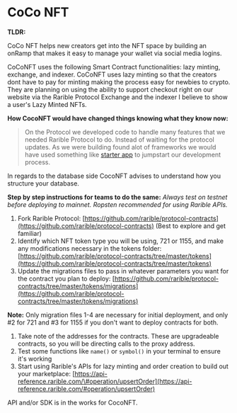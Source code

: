 # CoCo NFT

**TLDR:**

CoCo NFT helps new creators get into the NFT space by building an onRamp that makes it easy to manage your wallet via social media logins.

CoCoNFT uses the following Smart Contract functionalities: lazy minting, exchange, and indexer. CoCoNFT uses lazy minting so that the creators dont have to pay for minting making the process easy for newbies to crypto. They are planning on using the ability to support checkout right on our website via the Rarible Protocol Exchange and the indexer I believe to show a user's Lazy Minted NFTs.

**How CocoNFT would have changed things knowing what they know now:**

> On the Protocol we developed code to handle many features that we needed Rarible Protocol to do. Instead of waiting for the protocol updates. As we were building found alot of frameworks we would have used something like [starter app](https://github.com/austintgriffith/scaffold-eth/tree/rarible-starter-app) to jumpstart our development process.

In regards to the database side CocoNFT advises to understand how you structure your database.

**Step by step instructions for teams to do the same:** _Always test on testnet before deploying to mainnet. Ropsten recommended for using Rarible APIs._

1. Fork Rarible Protocol: [https://github.com/rarible/protocol-contracts](https://github.com/rarible/protocol-contracts) \(Best to explore and get familiar\)
2. Identify which NFT token type you will be using, 721 or 1155, and make any modifications necessary in the tokens folder: [https://github.com/rarible/protocol-contracts/tree/master/tokens](https://github.com/rarible/protocol-contracts/tree/master/tokens)
3. Update the migrations files to pass in whatever parameters you want for the contract you plan to deploy: [https://github.com/rarible/protocol-contracts/tree/master/tokens/migrations](https://github.com/rarible/protocol-contracts/tree/master/tokens/migrations)

**Note:** Only migration files 1-4 are necessary for initial deployment, and only \#2 for 721 and \#3 for 1155 if you don't want to deploy contracts for both.

1. Take note of the addresses for the contracts. These are upgradeable contracts, so you will be directing calls to the proxy address. 
2. Test some functions like `name()` or `symbol()` in your terminal to ensure it's working
3. Start using Rarible's APIs for lazy minting and order creation to build out your marketplace: [https://api-reference.rarible.com/\#operation/upsertOrder](https://api-reference.rarible.com/#operation/upsertOrder)

API and/or SDK is in the works for CocoNFT.

